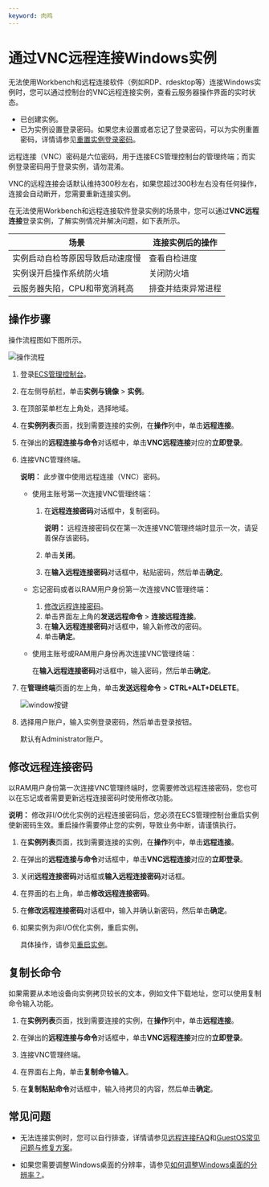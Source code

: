 ```yaml
---
keyword: 肉鸡
---
```


# 通过VNC远程连接Windows实例

无法使用Workbench和远程连接软件（例如RDP、rdesktop等）连接Windows实例时，您可以通过控制台的VNC远程连接实例，查看云服务器操作界面的实时状态。

-   已创建实例。
-   已为实例设置登录密码。如果您未设置或者忘记了登录密码，可以为实例重置密码，详情请参见[重置实例登录密码](/cn.zh-CN/实例/管理实例/重置实例登录密码.md)。

远程连接（VNC）密码是六位密码，用于连接ECS管理控制台的管理终端；而实例登录密码用于登录实例，请勿混淆。

VNC的远程连接会话默认维持300秒左右，如果您超过300秒左右没有任何操作，连接会自动断开，您需要重新连接实例。

在无法使用Workbench和远程连接软件登录实例的场景中，您可以通过**VNC远程连接**登录实例，了解实例情况并解决问题，如下表所示。

|场景|连接实例后的操作|
|--|--------|
|实例启动自检等原因导致启动速度慢|查看自检进度|
|实例误开启操作系统防火墙|关闭防火墙|
|云服务器失陷，CPU和带宽消耗高|排查并结束异常进程|

## 操作步骤

操作流程图如下图所示。

![操作流程](https://static-aliyun-doc.oss-cn-hangzhou.aliyuncs.com/assets/img/zh-CN/9904359951/p5162.png)

1.  登录[ECS管理控制台](https://ecs.console.aliyun.com)。

2.  在左侧导航栏，单击**实例与镜像** \> **实例**。

3.  在顶部菜单栏左上角处，选择地域。

4.  在**实例列表**页面，找到需要连接的实例，在**操作**列中，单击**远程连接**。

5.  在弹出的**远程连接与命令**对话框中，单击**VNC远程连接**对应的**立即登录**。

6.  连接VNC管理终端。

    **说明：** 此步骤中使用远程连接（VNC）密码。

    -   使用主账号第一次连接VNC管理终端：
        1.  在**远程连接密码**对话框中，复制密码。

            **说明：** 远程连接密码仅在第一次连接VNC管理终端时显示一次，请妥善保存该密码。

        2.  单击**关闭**。
        3.  在**输入远程连接密码**对话框中，粘贴密码，然后单击**确定**。
    -   忘记密码或者以RAM用户身份第一次连接VNC管理终端：
        1.  [修改远程连接密码](/cn.zh-CN/实例/连接实例/连接Linux实例/通过VNC远程连接登录Linux实例.md)。
        2.  单击界面左上角的**发送远程命令** \> **连接远程连接**。
        3.  在**输入远程连接密码**对话框中，输入新修改的密码。
        4.  单击**确定**。
    -   使用主账号或RAM用户身份再次连接VNC管理终端：

        在**输入远程连接密码**对话框中，输入密码，然后单击**确定**。

7.  在**管理终端**页面的左上角，单击**发送远程命令** \> **CTRL+ALT+DELETE**。

    ![window按键](https://static-aliyun-doc.oss-cn-hangzhou.aliyuncs.com/assets/img/zh-CN/4884441061/p171354.png)

8.  选择用户账户，输入实例登录密码，然后单击登录按钮。

    默认有Administrator账户。


## 修改远程连接密码

以RAM用户身份第一次连接VNC管理终端时，您需要修改远程连接密码，您也可以在忘记或者需要更新远程连接密码时使用修改功能。

**说明：** 修改非I/O优化实例的远程连接密码后，您必须在ECS管理控制台重启实例使新密码生效。重启操作需要停止您的实例，导致业务中断，请谨慎执行。

1.  在**实例列表**页面，找到需要连接的实例，在**操作**列中，单击**远程连接**。

2.  在弹出的**远程连接与命令**对话框中，单击**VNC远程连接**对应的**立即登录**。

3.  关闭**远程连接密码**对话框或**输入远程连接密码**对话框。

4.  在界面的右上角，单击**修改远程连接密码**。

5.  在**修改远程连接密码**对话框中，输入并确认新密码，然后单击**确定**。

6.  如果实例为非I/O优化实例，重启实例。

    具体操作，请参见[重启实例](/cn.zh-CN/实例/管理实例/重启实例.md)。


## 复制长命令

如果需要从本地设备向实例拷贝较长的文本，例如文件下载地址，您可以使用复制命令输入功能。

1.  在**实例列表**页面，找到需要连接的实例，在**操作**列中，单击**远程连接**。

2.  在弹出的**远程连接与命令**对话框中，单击**VNC远程连接**对应的**立即登录**。

3.  连接VNC管理终端。

4.  在界面右上角，单击**复制命令输入**。

5.  在**复制粘贴命令**对话框中，输入待拷贝的内容，然后单击**确定**。


## 常见问题

-   无法连接实例时，您可以自行排查，详情请参见[远程连接FAQ]()和[GuestOS常见问题与修复方案](https://help.aliyun.com/document_detail/175789.html)。

-   如果您需要调整Windows桌面的分辨率，请参见[如何调整Windows桌面的分辨率？](/cn.zh-CN/实例/实例FAQ.md)。


